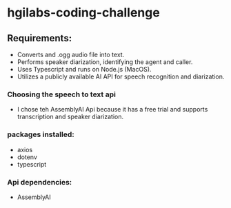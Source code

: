 # hgilabs-coding-challenge

## Requirements:

- Converts and .ogg audio file into text.
- Performs speaker diarization, identifying the agent and caller.
- Uses Typescript and runs on Node.js (MacOS).
- Utilizes a publicly available AI API for speech recognition and diarization.

### Choosing the speech to text api

- I chose teh AssemblyAI Api because it has a free trial and supports transcription and speaker diarization.

### packages installed:

- axios
- dotenv
- typescript

### Api dependencies:

- AssemblyAI
